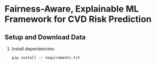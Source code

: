 # Fairness-Aware, Explainable ML Framework for CVD Risk Prediction

## Setup and Download Data


1. Install dependencies:
   ```bash
   pip install -r requirements.txt
